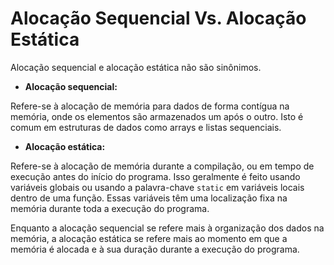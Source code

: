 # Alocação Sequencial Vs. Alocação Estática

Alocação sequencial e alocação estática não são sinônimos.

- **Alocação sequencial:**

Refere-se à alocação de memória para dados de forma contígua na memória, onde os elementos são armazenados um após o outro.
Isto é comum em estruturas de dados como arrays e listas sequenciais.

- **Alocação estática:**

Refere-se à alocação de memória durante a compilação, ou em tempo de execução antes do início do programa. Isso geralmente é feito usando variáveis globais ou usando a palavra-chave `static` em variáveis locais dentro de uma função. Essas variáveis têm uma localização fixa na memória durante toda a execução do programa.

Enquanto a alocação sequencial se refere mais à organização dos dados na memória, a alocação estática se refere mais ao momento em que a memória é alocada e à sua duração durante a execução do programa.
